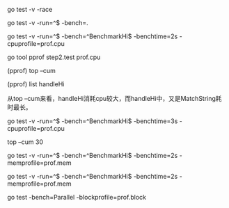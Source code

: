 go test -v -race

go test -v -run=^$ -bench=.

go test -v -run=^$ -bench=^BenchmarkHi$ -benchtime=2s -cpuprofile=prof.cpu

go tool pprof step2.test prof.cpu

(pprof) top –cum

(pprof) list handleHi

从top –cum来看，handleHi消耗cpu较大，而handleHi中，又是MatchString耗时最长。

go test -v -run=^$ -bench=^BenchmarkHi$ -benchtime=3s -cpuprofile=prof.cpu

top –cum 30

go test -v -run=^$ -bench=^BenchmarkHi$ -benchtime=2s -memprofile=prof.mem

go test -v -run=^$ -bench=^BenchmarkHi$ -benchtime=2s -memprofile=prof.mem

go test -bench=Parallel -blockprofile=prof.block
